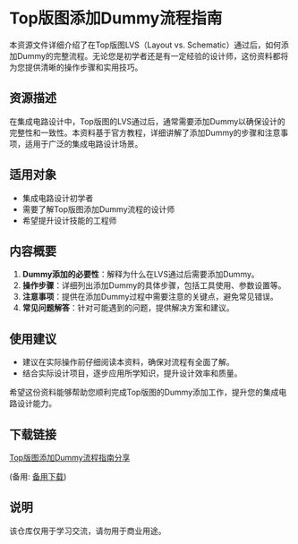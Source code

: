 # Top版图添加Dummy流程指南

本资源文件详细介绍了在Top版图LVS（Layout vs. Schematic）通过后，如何添加Dummy的完整流程。无论您是初学者还是有一定经验的设计师，这份资料都将为您提供清晰的操作步骤和实用技巧。

## 资源描述

在集成电路设计中，Top版图的LVS通过后，通常需要添加Dummy以确保设计的完整性和一致性。本资料基于官方教程，详细讲解了添加Dummy的步骤和注意事项，适用于广泛的集成电路设计场景。

## 适用对象

- 集成电路设计初学者
- 需要了解Top版图添加Dummy流程的设计师
- 希望提升设计技能的工程师

## 内容概要

1. **Dummy添加的必要性**：解释为什么在LVS通过后需要添加Dummy。
2. **操作步骤**：详细列出添加Dummy的具体步骤，包括工具使用、参数设置等。
3. **注意事项**：提供在添加Dummy过程中需要注意的关键点，避免常见错误。
4. **常见问题解答**：针对可能遇到的问题，提供解决方案和建议。

## 使用建议

- 建议在实际操作前仔细阅读本资料，确保对流程有全面了解。
- 结合实际设计项目，逐步应用所学知识，提升设计效率和质量。

希望这份资料能够帮助您顺利完成Top版图的Dummy添加工作，提升您的集成电路设计能力。

## 下载链接
[Top版图添加Dummy流程指南分享](https://pan.quark.cn/s/b6809062206d) 

(备用: [备用下载](https://pan.baidu.com/s/1INhg1TG_RhP1jzX-nXFQdA?pwd=1234))

## 说明

该仓库仅用于学习交流，请勿用于商业用途。
